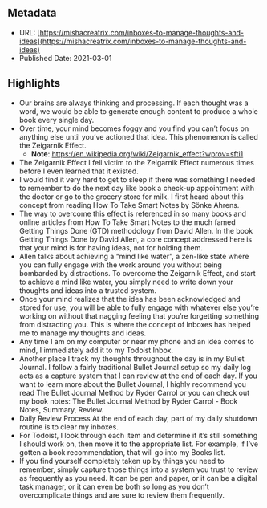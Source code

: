 ## Metadata
* URL: [https://mishacreatrix.com/inboxes-to-manage-thoughts-and-ideas](https://mishacreatrix.com/inboxes-to-manage-thoughts-and-ideas)
* Published Date: 2021-03-01

## Highlights
* Our brains are always thinking and processing. If each thought was a word, we would be able to generate enough content to produce a whole book every single day.
* Over time, your mind becomes foggy and you find you can’t focus on anything else until you’ve actioned that idea. This phenomenon is called the Zeigarnik Effect.
  * **Note**: https://en.wikipedia.org/wiki/Zeigarnik_effect?wprov=sfti1
* The Zeigarnik Effect I fell victim to the Zeigarnik Effect numerous times before I even learned that it existed.
* I would find it very hard to get to sleep if there was something I needed to remember to do the next day like book a check-up appointment with the doctor or go to the grocery store for milk. I first heard about this concept from reading How To Take Smart Notes by Sönke Ahrens.
* The way to overcome this effect is referenced in so many books and online articles from How To Take Smart Notes to the much famed Getting Things Done (GTD) methodology from David Allen. In the book Getting Things Done by David Allen, a core concept addressed here is that your mind is for having ideas, not for holding them.
* Allen talks about achieving a “mind like water”, a zen-like state where you can fully engage with the work around you without being bombarded by distractions. To overcome the Zeigarnik Effect, and start to achieve a mind like water, you simply need to write down your thoughts and ideas into a trusted system.
* Once your mind realizes that the idea has been acknowledged and stored for use, you will be able to fully engage with whatever else you’re working on without that nagging feeling that you’re forgetting something from distracting you. This is where the concept of Inboxes has helped me to manage my thoughts and ideas.
* Any time I am on my computer or near my phone and an idea comes to mind, I immediately add it to my Todoist Inbox.
* Another place I track my thoughts throughout the day is in my Bullet Journal. I follow a fairly traditional Bullet Journal setup so my daily log acts as a capture system that I can review at the end of each day. If you want to learn more about the Bullet Journal, I highly recommend you read The Bullet Journal Method by Ryder Carrol or you can check out my book notes: The Bullet Journal Method by Ryder Carrol - Book Notes, Summary, Review.
* Daily Review Process At the end of each day, part of my daily shutdown routine is to clear my inboxes.
* For Todoist, I look through each item and determine if it’s still something I should work on, then move it to the appropriate list. For example, if I’ve gotten a book recommendation, that will go into my Books list.
* If you find yourself completely taken up by things you need to remember, simply capture those things into a system you trust to review as frequently as you need. It can be pen and paper, or it can be a digital task manager, or it can even be both so long as you don’t overcomplicate things and are sure to review them frequently.